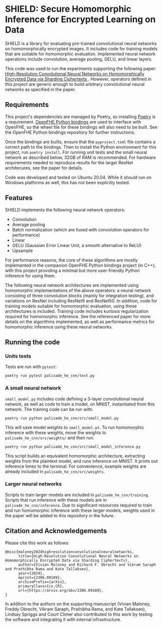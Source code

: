# SHIELD: Secure Homomorphic Inference for Encrypted Learning on Data

SHIELD is a library for evaluating pre-trained convolutional neural networks on homomorphically encrypted images. It includes code for training models that are suitable for homomorphic evaluation. Implemented neural network operations include convolution, average pooling, GELU, and linear layers.

This code was used to run the experiments supporting the following paper: [High-Resolution Convolutional Neural Networks on Homomorphically Encrypted Data via Sharding Ciphertexts
](https://arxiv.org/abs/2306.09189). However, operators defined in this project are generic enough to build arbitrary convolutional neural networks as specified in the paper.

## Requirements
This project's dependencies are managed by Poetry, so installing [Poetry](https://python-poetry.org/) is a requirement. [OpenFHE Python bindings](https://github.com/JHUAPL/openfhe-python-bindings) are used to interface with OpenFHE, so the wheel file for these bindings will also need to be built. See the OpenFHE Python bindings repository for further instructions.

Once the bindings are builts, ensure that the `pyproject.toml` file contains a correct path to the bindings. Then to install the Python environment for this project, run `poetry install`. For running unit tests and the small neural network as described below, 32GB of RAM is recommended. For hardware requirements needed to reproduce results for the larger ResNet architecures, see the paper for details.

Code was developed and tested on Ubuntu 20.04. While it should run on Windows platforms as well, this has not been explicitly tested.

## Features

SHIELD implements the following neural network operators:

- Convolution
- Average pooling
- Batch normalization (which are fused with convolution operators for performance)
- Linear
- GELU (Gaussian Error Linear Unit, a smooth alternative to ReLU)
- Upsample

For performance reasons, the core of these algorithms are mostly implemented in the companion OpenFHE Python bindings project (in C++), with this project providing a minimal but more user-friendly Python inference for using them.

The following neural network architectures are implemented using homomorphic implementations of the above operators: a neural network consisting of three convolution blocks (mainly for integration testing), and variations on ResNet including ResNet9 and ResNet50. In addition, code for training models suitable for homomorphic evaluation, using these architectures is included. Training code includes kurtosis regularization required for homomorphic inference. See the referenced paper for more details on the algorithms implemented, as well as performance metrics for homomorphic inference using these neural networks.

## Running the code

### Units tests

Tests are run with `pytest`:

```
poetry run pytest palisade_he_cnn/test.py
```

### A small neural network

`small_model.py` includes code defining a 3-layer convolutional neural network, as well as code to train a model, on MNIST, instantiated from this network. The training code can be run with:

```
poetry run python palisade_he_cnn/src/small_model.py
```

This will save model weights to `small_model.pt`. To run homomorphic inference with these weights, move the weights to `palisade_he_cnn/src/weights/` and then run:

```
poetry run python palisade_he_cnn/src/small_model_inference.py
```

This script builds an equivalent homomorphic architecture, extracting weights from the plaintext model, and runs inference on MNIST. It prints out inference times to the terminal. For convenience, example weights are already included in `palisade_he_cnn/src/weights`.

### Larger neural networks

Scripts to train larger models are included in `palisade_he_cnn/training`. Scripts that run inference with these models are in `palisade_he_cnn/inference`. Due to significant resources required to train and run homomorphic inference with these larger models, weights used in the paper will be added to this repository in the future.

## Citation and Acknowledgements 

Please cite this work as follows:

```
@misc{maloney2024highresolutionconvolutionalneuralnetworks,
      title={High-Resolution Convolutional Neural Networks on Homomorphically Encrypted Data via Sharding Ciphertexts}, 
      author={Vivian Maloney and Richard F. Obrecht and Vikram Saraph and Prathibha Rama and Kate Tallaksen},
      year={2024},
      eprint={2306.09189},
      archivePrefix={arXiv},
      primaryClass={cs.CR},
      url={https://arxiv.org/abs/2306.09189}, 
}
```

In addition to the authors on the supporting manuscript (Vivian Maloney, Freddy Obrecht, Vikram Saraph, Prathibha Rama, and Kate Tallaksen), Lindsay Spriggs and Court Climer also contributed to this work by testing the software and integrating it with internal infrastructure.
